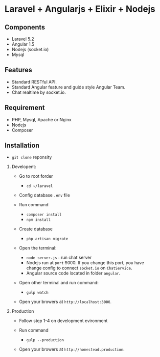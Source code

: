 # Laravel + Angularjs + Elixir + Nodejs


## Components 
* Laravel 5.2 
* Angular 1.5
* Nodejs (socket.io)
* Mysql 


## Features
* Standard RESTful API. 
* Standard Angular feature and guide style Angular Team.
* Chat realtime by socket.io. 

## Requirement
* PHP, Mysql, Apache or Nginx 
* Nodejs
* Composer 

## Installation
* `git clone` reponsity 

1. Developent: 
    * Go to root forder
        * `cd ~/laravel`
    
    * Config database `.env` file
    * Run command
        * `composer install`
        * `npm install` 

    * Create database
        * `php artisan migrate`
        
    * Open the terminal:
        * `node server.js` : run chat server 
        * Nodejs run at `port` 9000. If you change this port, you have change config to connect `socket.io` on `ChatService`.
        * Angular source code located in folder `angular`.
        
    * Open other terminal and run command:
        *  `gulp watch`
    
    * Open your browers at `http://localhost:3000`.

2. Production 
    * Follow step 1-4  on development evironment

    * Run command 
        *  `gulp --production`
    * Open your browers at `http://homestead.production`.





